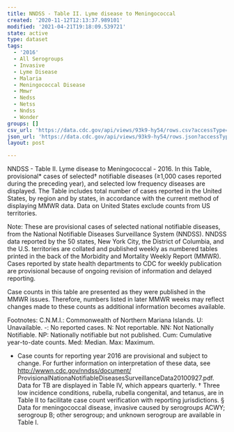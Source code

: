 ```yaml
---
title: NNDSS - Table II. Lyme disease to Meningococcal
created: '2020-11-12T12:13:37.989101'
modified: '2021-04-21T19:18:09.539721'
state: active
type: dataset
tags:
  - '2016'
  - All Serogroups
  - Invasive
  - Lyme Disease
  - Malaria
  - Meningococcal Disease
  - Mmwr
  - Nedss
  - Netss
  - Nndss
  - Wonder
groups: []
csv_url: 'https://data.cdc.gov/api/views/93k9-hy54/rows.csv?accessType=DOWNLOAD'
json_url: 'https://data.cdc.gov/api/views/93k9-hy54/rows.json?accessType=DOWNLOAD'
layout: post

---
```

NNDSS - Table II. Lyme disease to Meningococcal - 2016. In this Table, provisional* cases of selected† notifiable diseases (≥1,000 cases reported during the preceding year), and selected low frequency diseases are displayed. The Table includes total number of cases reported in the United States, by region and by states, in accordance with the current method of displaying MMWR data.  Data on United States exclude counts from US territories.

Note:
These are provisional cases of selected national notifiable diseases, from the National Notifiable Diseases Surveillance System (NNDSS). NNDSS data reported by the 50 states, New York City, the District of Columbia, and the U.S. territories are collated and published weekly as numbered tables printed in the back of the Morbidity and Mortality Weekly Report (MMWR). Cases reported by state health departments to CDC for weekly publication are provisional because of ongoing revision of information and delayed reporting. 

Case counts in this table are presented as they were published in the MMWR issues. Therefore, numbers listed in later MMWR weeks may reflect changes made to these counts as additional information becomes available. 

Footnotes:
C.N.M.I.: Commonwealth of Northern Mariana Islands. 
U: Unavailable.    -: No reported cases.    N: Not reportable.    NN: Not Nationally Notifiable.  NP:  Nationally notifiable but not published.    Cum: Cumulative year-to-date counts.    Med: Median.    Max: Maximum.

* Case counts for reporting year 2016 are provisional and subject to change.   For further information on interpretation of these data, see http://wwwn.cdc.gov/nndss/document/ ProvisionalNationaNotifiableDiseasesSurveillanceData20100927.pdf. Data for TB are displayed in Table IV, which appears quarterly. 
† Three low incidence conditions, rubella, rubella congenital, and tetanus, are in Table II to facilitate case count verification with reporting jurisdictions.
§ Data for meningococcal disease, invasive caused by serogroups ACWY; serogroup B; other serogroup; and unknown serogroup are available in Table I.
